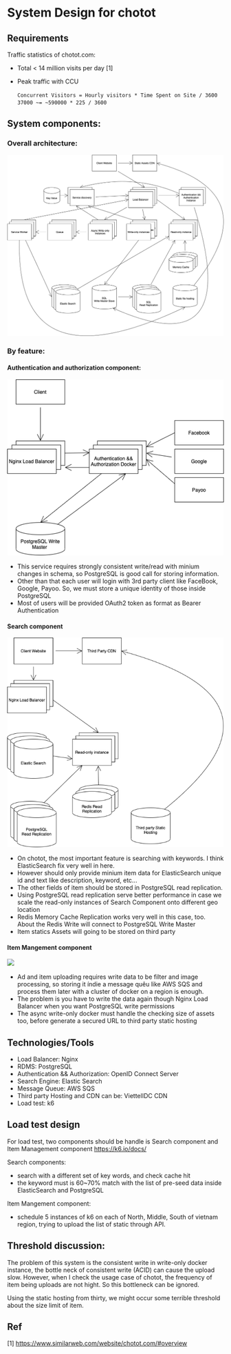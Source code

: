 # System Design for chotot

## Requirements

Traffic statistics of chotot.com:
- Total < 14 million visits per day [1]
- Peak traffic with CCU 

    `Concurrent Visitors = Hourly visitors * Time Spent on Site / 3600`
    `37000 ~= ~590000 * 225 / 3600`

## System components:

### Overall architecture:

![](./diagrams/chotot.drawio.png)
### By feature:

#### Authentication and authorization component:

![](./diagrams/chotot-auth.drawio.png)
- This service requires strongly consistent write/read with minium changes in schema, so PostgreSQL is good call for storing information.
- Other than that each user will login with 3rd party client like FaceBook, Google, Payoo. So, we must store a unique identity of those inside PostgreSQL
- Most of users will be provided OAuth2 token as format as Bearer Authentication

#### Search component

![](./diagrams/chotot-search.drawio.png)
- On chotot, the most important feature is searching with keywords. I think ElasticSearch fix very well in here.
- However should only provide minium item data for ElasticSearch unique id and text like description, keyword, etc...
- The other fields of item should be stored in PostgreSQL read replication.
- Using PostgreSQL read replication serve better performance in case we scale the read-only instances of Search Component onto different geo location
- Redis Memory Cache Replication works very well in this case, too. About the Redis Write will connect to PostgreSQL Write Master
- Item statics Assets will going to be stored on third party

#### Item Mangement component

![](.diagrams/chotot-ads.drawio.png)
- Ad and item uploading requires write data to be filter and image processing, so storing it índie a message quêu like AWS SQS and process them later with a cluster of docker on a region is enough.
- The problem is you have to write the data again though Nginx Load Balancer when you want PostgreSQL write permissions
- The async write-only docker must handle the checking size of assets too, before generate a secured URL to third party static hosting

## Technologies/Tools

- Load Balancer: Nginx
- RDMS: PostgreSQL
- Authentication && Authorization: OpenID Connect Server
- Search Engine: Elastic Search
- Message Queue: AWS SQS
- Third party Hosting and CDN can be: ViettelIDC CDN
- Load test: k6

## Load test design

For load test, two components should be handle is Search component and Item Management component 
https://k6.io/docs/

Search components:
- search with a different set of key words, and check cache hit
- the keyword must is 60~70% match with the list of pre-seed data inside ElasticSearch and PostgreSQL

Item Mangement component:
- schedule 5 instances of k6 on each of North, Middle, South of vietnam region, trying to upload the list of static through API. 

## Threshold discussion:

The problem of this system is the consistent write in write-only docker instance, the bottle neck of consistent write (ACID) can cause the upload slow. However, when I check the usage case of chotot, the frequency of item being uploads are not hight. So this bottleneck can be ignored.

Using the static hosting from thirty, we might occur some terrible threshold about the size limit of item.

## Ref

[1] https://www.similarweb.com/website/chotot.com/#overview